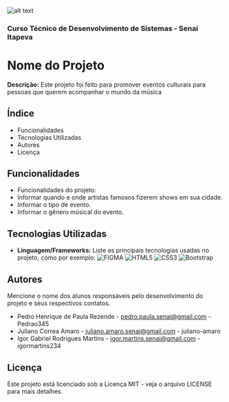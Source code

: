 ![alt text](/assets/img/readme/‘.jpg)
### Curso Técnico de Desenvolvimento de Sistemas - Senai Itapeva
# Nome do Projeto
**Descrição:**
Este projeto foi feito para promover eventos culturais para pessoas que querem acompanhar o mundo da música
## Índice
- Funcionalidades
- Tecnologias Utilizadas
- Autores
- Licença
## Funcionalidades
- Funcionalidades do projeto:
 - Informar quando e onde artistas famosos fizerem shows em sua cidade.
 - Informar o tipo de evento.
 - Informar o gênero músical do evento.
## Tecnologias Utilizadas
- **Linguagem/Frameworks:**
 Liste as principais tecnologias usadas no projeto, como por exemplo:
![FIGMA](https://img.shields.io/badge/Figma-F24E1E?style=for-the-badge&logo=figma&logoColor=white)
![HTML5](https://img.shields.io/badge/HTML5-E34F26?style=for-the-badge&logo=html5&logoColor=white)
![CSS3](https://img.shields.io/badge/CSS3-1572B6?style=for-the-badge&logo=css3&logoColor=white)
![Bootstrap](https://img.shields.io/badge/Bootstrap-563D7C?style=for-the-badge&logo=bootstrap&logoColor=white)
## Autores
Mencione o nome dos alunos responsáveis pelo desenvolvimento do projeto e seus respectivos contatos.
- Pedro Henrique de Paula Rezende - pedro.paula.senai@gmail.com - Pedrao345
- Juliano Correa Amaro - juliano.amaro.senai@gmail.com - juliano-amaro
- Igor Gabriel Rodrigues Martins - igor.martins.senai@gmail.com - igormartins234
## Licença
Este projeto está licenciado sob a Licença MIT - veja o arquivo LICENSE para mais detalhes.